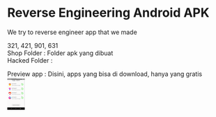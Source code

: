 # Reverse Engineering Android APK
We try to reverse engineer app that we made 

321, 421, 901, 631 </br>
Shop Folder : Folder apk yang dibuat</br>
Hacked Folder : 

Preview app : Disini, apps yang bisa di download, hanya yang gratis</br>
<img src = "https://github.com/andrewcortez1/reverse_engineering/blob/main/preview_images/realApp_Downloaded.PNG" width ="40">
